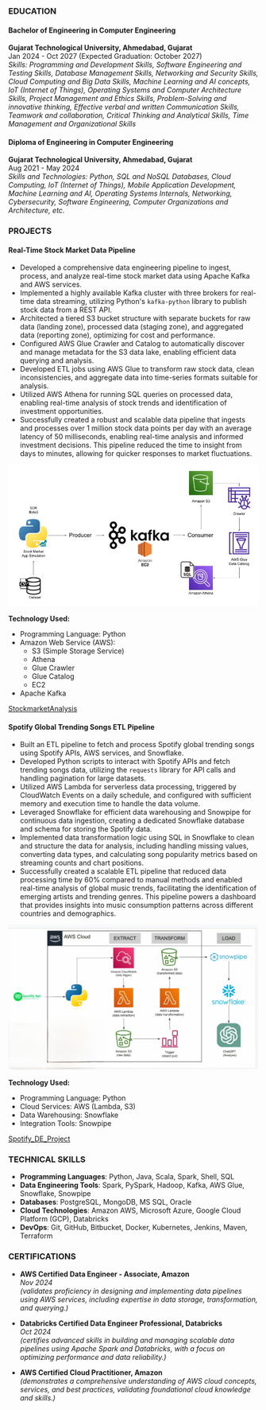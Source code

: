 ### EDUCATION

#### Bachelor of Engineering in Computer Engineering
**Gujarat Technological University, Ahmedabad, Gujarat**  
Jan 2024 - Oct 2027 (Expected Graduation: October 2027)  
*Skills: Programming and Development Skills, Software Engineering and Testing Skills, Database Management Skills, Networking and Security Skills, Cloud Computing and Big Data Skills, Machine Learning and AI concepts, IoT (Internet of Things), Operating Systems and Computer Architecture Skills, Project Management and Ethics Skills, Problem-Solving and innovative thinking, Effective verbal and written Communication Skills, Teamwork and collaboration, Critical Thinking and Analytical Skills, Time Management and Organizational Skills*

#### Diploma of Engineering in Computer Engineering
**Gujarat Technological University, Ahmedabad, Gujarat**  
Aug 2021 - May 2024  
*Skills and Technologies: Python, SQL and NoSQL Databases, Cloud Computing, IoT (Internet of Things), Mobile Application Development, Machine Learning and AI, Operating Systems Internals, Networking, Cybersecurity, Software Engineering, Computer Organizations and Architecture, etc.*

### PROJECTS

#### Real-Time Stock Market Data Pipeline
- Developed a comprehensive data engineering pipeline to ingest, process, and analyze real-time stock market data using Apache Kafka and AWS services.
- Implemented a highly available Kafka cluster with three brokers for real-time data streaming, utilizing Python's `kafka-python` library to publish stock data from a REST API.
- Architected a tiered S3 bucket structure with separate buckets for raw data (landing zone), processed data (staging zone), and aggregated data (reporting zone), optimizing for cost and performance.
- Configured AWS Glue Crawler and Catalog to automatically discover and manage metadata for the S3 data lake, enabling efficient data querying and analysis.
- Developed ETL jobs using AWS Glue to transform raw stock data, clean inconsistencies, and aggregate data into time-series formats suitable for analysis.
- Utilized AWS Athena for running SQL queries on processed data, enabling real-time analysis of stock trends and identification of investment opportunities.
- Successfully created a robust and scalable data pipeline that ingests and processes over 1 million stock data points per day with an average latency of 50 milliseconds, enabling real-time analysis and informed investment decisions. This pipeline reduced the time to insight from days to minutes, allowing for quicker responses to market fluctuations.

![Architecture](https://github.com/Kush-Bhatt-30/StockmarketAnalysis/blob/main/Architecture.jpg?raw=true)

**Technology Used:**
- Programming Language: Python
- Amazon Web Service (AWS):
  - S3 (Simple Storage Service)
  - Athena
  - Glue Crawler
  - Glue Catalog
  - EC2
- Apache Kafka

[StockmarketAnalysis](https://github.com/Kush-Bhatt-30/StockmarketAnalysis/tree/main)

#### Spotify Global Trending Songs ETL Pipeline
- Built an ETL pipeline to fetch and process Spotify global trending songs using Spotify APIs, AWS services, and Snowflake.
- Developed Python scripts to interact with Spotify APIs and fetch trending songs data, utilizing the `requests` library for API calls and handling pagination for large datasets.
- Utilized AWS Lambda for serverless data processing, triggered by CloudWatch Events on a daily schedule, and configured with sufficient memory and execution time to handle the data volume.
- Leveraged Snowflake for efficient data warehousing and Snowpipe for continuous data ingestion, creating a dedicated Snowflake database and schema for storing the Spotify data.
- Implemented data transformation logic using SQL in Snowflake to clean and structure the data for analysis, including handling missing values, converting data types, and calculating song popularity metrics based on streaming counts and chart positions.
- Successfully created a scalable ETL pipeline that reduced data processing time by 60% compared to manual methods and enabled real-time analysis of global music trends, facilitating the identification of emerging artists and trending genres. This pipeline powers a dashboard that provides insights into music consumption patterns across different countries and demographics.

![Architecture](https://github.com/Kush-Bhatt-30/Spotify_DE_Project/blob/main/Spotify_Project_KB_Architecture.jpg?raw=true)

**Technology Used:**
- Programming Language: Python
- Cloud Services: AWS (Lambda, S3)
- Data Warehousing: Snowflake
- Integration Tools: Snowpipe

[Spotify_DE_Project](https://github.com/Kush-Bhatt-30/Spotify_DE_Project/tree/main)

### TECHNICAL SKILLS
- **Programming Languages**: Python, Java, Scala, Spark, Shell, SQL
- **Data Engineering Tools**: Spark, PySpark, Hadoop, Kafka, AWS Glue, Snowflake, Snowpipe
- **Databases**: PostgreSQL, MongoDB, MS SQL, Oracle
- **Cloud Technologies**: Amazon AWS, Microsoft Azure, Google Cloud Platform (GCP), Databricks
- **DevOps**: Git, GitHub, Bitbucket, Docker, Kubernetes, Jenkins, Maven, Terraform

### CERTIFICATIONS
- **AWS Certified Data Engineer - Associate, Amazon**  
  *Nov 2024*  
  *(validates proficiency in designing and implementing data pipelines using AWS services, including expertise in data storage, transformation, and querying.)*

- **Databricks Certified Data Engineer Professional, Databricks**  
  *Oct 2024*  
  *(certifies advanced skills in building and managing scalable data pipelines using Apache Spark and Databricks, with a focus on optimizing performance and data reliability.)*

- **AWS Certified Cloud Practitioner, Amazon**  
  *(demonstrates a comprehensive understanding of AWS cloud concepts, services, and best practices, validating foundational cloud knowledge and skills.)*
